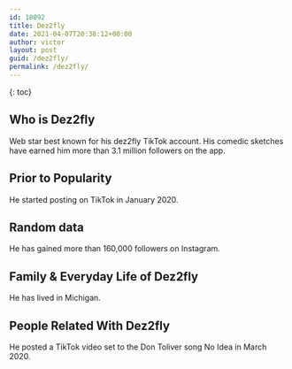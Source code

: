 ```yaml
---
id: 18092
title: Dez2fly
date: 2021-04-07T20:38:12+00:00
author: victor
layout: post
guid: /dez2fly/
permalink: /dez2fly/
---
```



{: toc}


## Who is Dez2fly



Web star best known for his dez2fly TikTok account. His comedic sketches have earned him more than 3.1 million followers on the app.

                
                
                
## Prior to Popularity



He started posting on TikTok in January 2020. 

                
                
                
## Random data



He has gained more than 160,000 followers on Instagram. 

                
                
                
## Family & Everyday Life of Dez2fly



He has lived in Michigan. 

                
                
                
## People Related With Dez2fly



He posted a TikTok video set to the Don Toliver song No Idea in March 2020. 

                
              
            
          
          
          